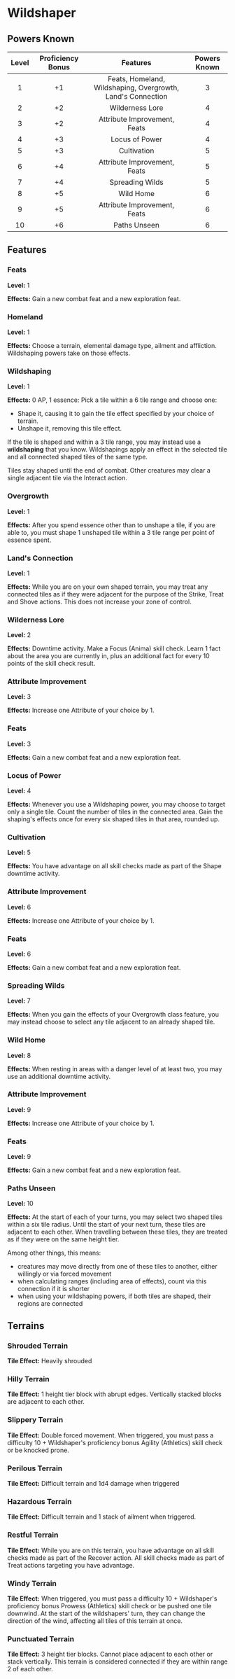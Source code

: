 # Wildshaper

## Powers Known

| Level | Proficiency Bonus |                          Features                           | Powers Known |
| :---: | :---------------: | :---------------------------------------------------------: | :----------: |
|   1   |        +1         | Feats, Homeland, Wildshaping, Overgrowth, Land's Connection |      3       |
|   2   |        +2         |                       Wilderness Lore                       |      4       |
|   3   |        +2         |                Attribute Improvement, Feats                 |      4       |
|   4   |        +3         |                       Locus of Power                        |      4       |
|   5   |        +3         |                         Cultivation                         |      5       |
|   6   |        +4         |                Attribute Improvement, Feats                 |      5       |
|   7   |        +4         |                       Spreading Wilds                       |      5       |
|   8   |        +5         |                          Wild Home                          |      6       |
|   9   |        +5         |                Attribute Improvement, Feats                 |      6       |
|  10   |        +6         |                        Paths Unseen                         |      6       |

## Features

### Feats

**Level:** 1

**Effects:** Gain a new combat feat and a new exploration feat.

### Homeland

**Level:** 1

**Effects:** Choose a terrain, elemental damage type, ailment and affliction. Wildshaping powers take on those effects.

### Wildshaping

**Level:** 1

**Effects:** 0 AP, 1 essence: Pick a tile within a 6 tile range and choose one:

- Shape it, causing it to gain the tile effect specified by your choice of terrain.
- Unshape it, removing this tile effect.

If the tile is shaped and within a 3 tile range, you may instead use a **wildshaping** that you know. Wildshapings apply an effect in the selected tile and all connected shaped tiles of the same type.

Tiles stay shaped until the end of combat. Other creatures may clear a single adjacent tile via the Interact action.

### Overgrowth

**Level:** 1

**Effects:** After you spend essence other than to unshape a tile, if you are able to, you must shape 1 unshaped tile within a 3 tile range per point of essence spent.

### Land's Connection

**Level:** 1

**Effects:** While you are on your own shaped terrain, you may treat any connected tiles as if they were adjacent for the purpose of the Strike, Treat and Shove actions. This does not increase your zone of control.

### Wilderness Lore

**Level:** 2

**Effects:** Downtime activity. Make a Focus (Anima) skill check. Learn 1 fact about the area you are currently in, plus an additional fact for every 10 points of the skill check result.

### Attribute Improvement

**Level:** 3

**Effects:** Increase one Attribute of your choice by 1.

### Feats

**Level:** 3

**Effects:** Gain a new combat feat and a new exploration feat.

### Locus of Power

**Level:** 4

**Effects:** Whenever you use a Wildshaping power, you may choose to target only a single tile. Count the number of tiles in the connected area. Gain the shaping's effects once for every six shaped tiles in that area, rounded up.

### Cultivation

**Level:** 5

**Effects:** You have advantage on all skill checks made as part of the Shape downtime activity.

### Attribute Improvement

**Level:** 6

**Effects:** Increase one Attribute of your choice by 1.

### Feats

**Level:** 6

**Effects:** Gain a new combat feat and a new exploration feat.

### Spreading Wilds

**Level:** 7

**Effects:** When you gain the effects of your Overgrowth class feature, you may instead choose to select any tile adjacent to an already shaped tile.

### Wild Home

**Level:** 8

**Effects:** When resting in areas with a danger level of at least two, you may use an additional downtime activity.

### Attribute Improvement

**Level:** 9

**Effects:** Increase one Attribute of your choice by 1.

### Feats

**Level:** 9

**Effects:** Gain a new combat feat and a new exploration feat.

### Paths Unseen

**Level:** 10

**Effects:** At the start of each of your turns, you may select two shaped tiles within a six tile radius. Until the start of your next turn, these tiles are adjacent to each other. When travelling between these tiles, they are treated as if they were on the same height tier.

Among other things, this means:

- creatures may move directly from one of these tiles to another, either willingly or via forced movement
- when calculating ranges (including area of effects), count via this connection if it is shorter
- when using your wildshaping powers, if both tiles are shaped, their regions are connected

## Terrains

### Shrouded Terrain

**Tile Effect:** Heavily shrouded

### Hilly Terrain

**Tile Effect:** 1 height tier block with abrupt edges. Vertically stacked blocks are adjacent to each other.

### Slippery Terrain

**Tile Effect:** Double forced movement. When triggered, you must pass a difficulty 10 + Wildshaper's proficiency bonus Agility (Athletics) skill check or be knocked prone.

### Perilous Terrain

**Tile Effect:** Difficult terrain and 1d4 damage when triggered

### Hazardous Terrain

**Tile Effect:** Difficult terrain and 1 stack of ailment when triggered.

### Restful Terrain

**Tile Effect:** While you are on this terrain, you have advantage on all skill checks made as part of the Recover action. All skill checks made as part of Treat actions targeting you have advantage.

### Windy Terrain

**Tile Effect:** When triggered, you must pass a difficulty 10 + Wildshaper's proficiency bonus Prowess (Athletics) skill check or be pushed one tile downwind. At the start of the wildshapers' turn, they can change the direction of the wind, affecting all tiles of this terrain at once.

### Punctuated Terrain

**Tile Effect:** 3 height tier blocks. Cannot place adjacent to each other or stack vertically. This terrain is considered connected if they are within range 2 of each other.
